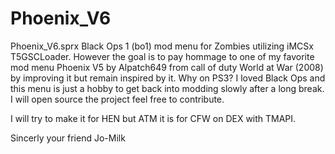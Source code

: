 # Phoenix_V6
Phoenix_V6.sprx Black Ops 1 (bo1) mod menu for Zombies utilizing iMCSx T5GSCLoader. 
However the goal is to pay hommage to one of my favorite mod menu Phoenix V5 by Alpatch649 from call of duty World at War (2008) by improving it but remain inspired by it.
Why on PS3? I loved Black Ops and this menu is just a hobby to get back into modding slowly after a long break. I will open source the project feel free to contribute.

I will try to make it for HEN but ATM it is for CFW on DEX with TMAPI.

Sincerly your friend Jo-Milk
